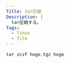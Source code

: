 ```yaml
---
Title: tar圧縮
Description: |
  tar圧縮する。
Tags:
  - linux
  - file
---
```


```shell
tar zcvf hoge.tgz hoge
```
